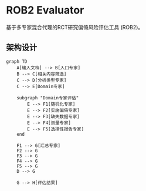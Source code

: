 # ROB2 Evaluator

基于多专家混合代理的RCT研究偏倚风险评估工具 (ROB2)。

## 架构设计

```mermaid
graph TD
    A[输入文档] --> B[入口专家]
    B --> C[相关内容筛选]
    C --> D[分析类型专家]
    C --> E[Domain专家]
    
    subgraph "Domain专家评估"
        E --> F1[随机化专家]
        E --> F2[实施偏倚专家]
        E --> F3[缺失数据专家]
        E --> F4[测量专家]
        E --> F5[选择性报告专家]
    end
    
    F1 --> G[汇总专家]
    F2 --> G
    F3 --> G
    F4 --> G
    F5 --> G
    D --> G
    
    G --> H[评估结果]
```
